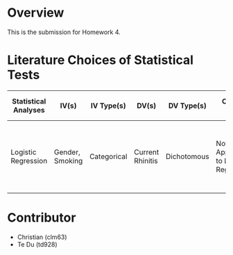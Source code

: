 # Overview
This is the submission for Homework 4. 

# Literature Choices of Statistical Tests

|Statistical Analyses | IV(s) | IV Type(s) | DV(s) | DV Type(s)| Control Var | Control Var Type | Question to be Answered | H0 | alpha | Link |
|-----------------------|-------|------------|-------|-----------|-------------|------------------|-------------------------|----|-------|--------|
|Logistic Regression | Gender, Smoking| Categorical | Current Rhinitis | Dichotomous | Not Applicatble to Logistic Regression | N.A. | Do gender and smoking have an impact on rhinitis infection? | there is no correlation between current rhinitis, gender, and smoking | 0.05 | http://journals.plos.org/plosone/article?id=10.1371/journal.pone.0094731#pone-0094731-t006|

# Contributor 
- Christian (clm63)
- Te Du (td928)
